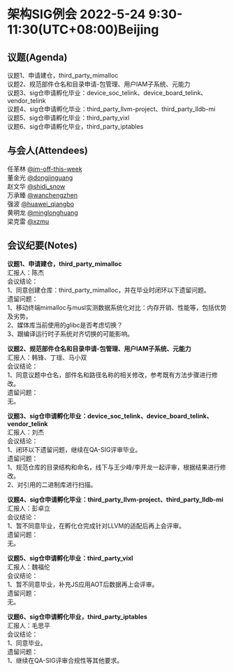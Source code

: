 # 架构SIG例会 2022-5-24 9:30-11:30(UTC+08:00)Beijing

## 议题(Agenda)

议题1、申请建仓，third_party_mimalloc  
议题2、规范部件仓名和目录申请-包管理、用户IAM子系统、元能力  
议题3、sig仓申请孵化毕业：device_soc_telink、device_board_telink、vendor_telink  
议题4、sig仓申请孵化毕业：third_party_llvm-project、third_party_lldb-mi  
议题5、sig仓申请孵化毕业：third_party_vixl  
议题6、sig仓申请孵化毕业，third_party_iptables  

## 与会人(Attendees)

任革林 [@im-off-this-week](https://gitee.com/im-off-this-week)  
董金光 [@dongjinguang](https://gitee.com/dongjinguang)  
赵文华 [@shidi_snow](https://gitee.com/shidi_snow)  
万承臻 [@wanchengzhen](https://gitee.com/wanchengzhen)  
强波   [@huawei_qiangbo](https://gitee.com/huawei_qiangbo)  
黄明龙 [@minglonghuang](https://gitee.com/minglonghuang)  
梁克雷 [@xzmu](https://gitee.com/xzmu)  

## 会议纪要(Notes)

**议题1、申请建仓，third_party_mimalloc**  
汇报人：陈杰  
会议结论：  
1、同意创建仓库：third_party_mimalloc，并在毕业时闭环以下遗留问题。  
遗留问题：  
1、移动终端mimalloc与musl实测数据系统化对比：内存开销、性能等，包括优势及劣势。  
2、媒体库当前使用的glibc是否考虑切换？  
3、跟编译运行时子系统对齐切换的可能影响。  

**议题2、规范部件仓名和目录申请-包管理、用户IAM子系统、元能力**  
汇报人：韩锋、丁瑶、马小双  
会议结论：  
1、同意议题中仓名，部件名和路径名称的相关修改，参考既有方法步骤进行修改。  
遗留问题：  
无。  

**议题3、sig仓申请孵化毕业：device_soc_telink、device_board_telink、vendor_telink**  
汇报人：刘杰  
会议结论：  
1、闭环以下遗留问题，继续在QA-SIG评审毕业。  
遗留问题：  
1、规范仓库的目录结构和命名，线下与王少峰/李开龙一起评审，根据结果进行修改。  
2、对引用的二进制库进行扫描。  

**议题4、sig仓申请孵化毕业：third_party_llvm-project、third_party_lldb-mi**  
汇报人：彭卓立  
会议结论：  
1、暂不同意毕业，在孵化仓完成针对LLVM的适配后再上会评审。  
遗留问题：  
无。  

**议题5、sig仓申请孵化毕业：third_party_vixl**  
汇报人：魏福伦  
会议结论：  
1、暂不同意毕业，补充JS应用AOT后数据再上会评审。  
遗留问题：  
无。  

**议题6、sig仓申请孵化毕业，third_party_iptables**  
汇报人：毛思平  
会议结论：  
1、同意毕业。  
遗留问题：  
1、继续在QA-SIG评审合规性等其他要求。  
